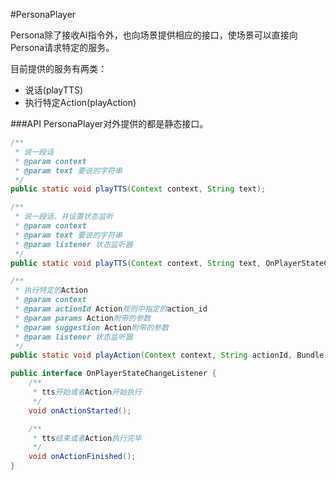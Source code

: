 #PersonaPlayer

Persona除了接收AI指令外，也向场景提供相应的接口，使场景可以直接向Persona请求特定的服务。

目前提供的服务有两类：
* 说话(playTTS)
* 执行特定Action(playAction)

###API
PersonaPlayer对外提供的都是静态接口。

```java
/**
 * 说一段话
 * @param context
 * @param text 要说的字符串
 */
public static void playTTS(Context context, String text);

/**
 * 说一段话，并设置状态监听
 * @param context
 * @param text 要说的字符串
 * @param listener 状态监听器
 */
public static void playTTS(Context context, String text, OnPlayerStateChangeListener listener);

/**
 * 执行特定的Action
 * @param context
 * @param actionId Action规则中指定的action_id
 * @param params Action附带的参数
 * @param suggestion Action附带的参数
 * @param listener 状态监听器
 */
public static void playAction(Context context, String actionId, Bundle params, Serializable suggestion, OnPlayerStateChangeListener listener)

public interface OnPlayerStateChangeListener {
    /**
     * tts开始或者Action开始执行
     */
    void onActionStarted();

    /**
     * tts结束或者Action执行完毕
     */
    void onActionFinished();
}
```



